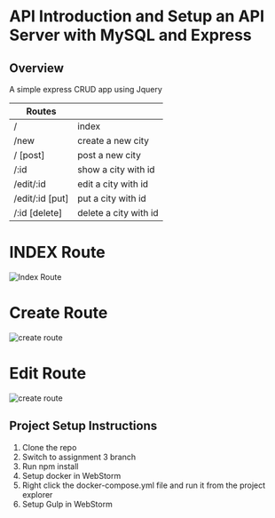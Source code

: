 # API Introduction and Setup an API Server with MySQL and Express

## Overview

A simple  express CRUD app using Jquery


|Routes|  |
|--|--|
|  /|  index|
|  /new|  create a new city|
|  / [post]| post a new city |
|  /:id| show a city with id|
|  /edit/:id| edit a city with id|
|  /edit/:id [put]| put a city with id|
|/:id [delete]| delete a city with id |

# INDEX Route
![Index Route](./screenshots/index.pug)

# Create Route
![create route](./screenshots/create.pug)

# Edit Route

![create route](./screenshots/edit.pug)


## Project Setup Instructions

1. Clone the repo
2. Switch to assignment 3 branch
3. Run npm install
4. Setup docker in WebStorm
5. Right click the docker-compose.yml file and run it from the project explorer
6. Setup Gulp in WebStorm
